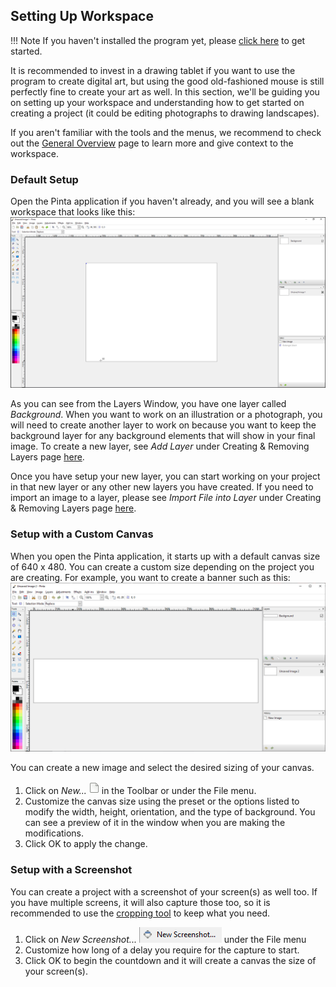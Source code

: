 ## __Setting Up Workspace__ ##

!!! Note
    If you haven't installed the program yet, please [click here](start.md) to get started.

It is recommended to invest in a drawing tablet if you want to use the program to create digital art, but using the good old-fashioned mouse is still perfectly fine to create your art as well. In this section, we'll be guiding you on setting up your workspace and understanding how to get started on creating a project (it could be editing photographs to drawing landscapes).

If you aren't familiar with the tools and the menus, we recommend to check out the [General Overview](overview.md) page to learn more and give context to the workspace.

### __Default Setup__ ###

Open the Pinta application if you haven't already, and you will see a blank workspace that looks like this:
![workspace](img/setup/workspace.png)

As you can see from the Layers Window, you have one layer called *Background*. When you want to work on an illustration or a photograph, you will need to create another layer to work on because you want to keep the background layer for any background elements that will show in your final image. To create a new layer, see *Add Layer* under Creating & Removing Layers page [here](layers.md#add-layer).

Once you have setup your new layer, you can start working on your project in that new layer or any other new layers you have created. If you need to import an image to a layer, please see *Import File into Layer* under Creating & Removing Layers page [here](layers.md#import-file-into-layer).

### __Setup with a Custom Canvas__ ###

When you open the Pinta application, it starts up with a default canvas size of 640 x 480. You can create a custom size depending on the project you are creating. For example, you want to create a banner such as this:
![canvas](img/setup/canvas.png)

You can create a new image and select the desired sizing of your canvas.

1. Click on *New...* ![new](img/setup/new.png) in the Toolbar or under the File menu.
2. Customize the canvas size using the preset or the options listed to modify the width, height, orientation, and the type of background. You can see a preview of it in the window when you are making the modifications.
3. Click OK to apply the change.

### __Setup with a Screenshot__ ###

You can create a project with a screenshot of your screen(s) as well too. If you have multiple screens, it will also capture those too, so it is recommended to use the [cropping tool](crop.md) to keep what you need.

1. Click on *New Screenshot...* ![screenshot](img/setup/screenshot.png) under the File menu
2. Customize how long of a delay you require for the capture to start.
3. Click OK to begin the countdown and it will create a canvas the size of your screen(s).